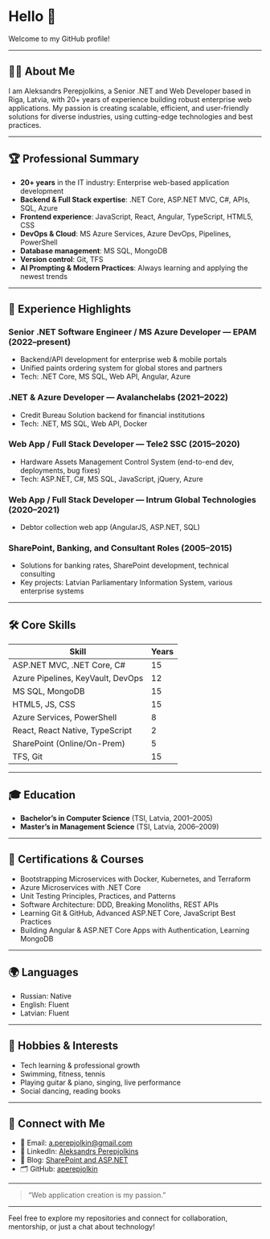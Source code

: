 # Hello 👋

Welcome to my GitHub profile!

---

## 👨‍💻 About Me

I am Aleksandrs Perepjolkins, a Senior .NET and Web Developer based in Riga, Latvia, with 20+ years of experience building robust enterprise web applications. My passion is creating scalable, efficient, and user-friendly solutions for diverse industries, using cutting-edge technologies and best practices.

---

## 🏆 Professional Summary

- **20+ years** in the IT industry: Enterprise web-based application development
- **Backend & Full Stack expertise**: .NET Core, ASP.NET MVC, C#, APIs, SQL, Azure
- **Frontend experience**: JavaScript, React, Angular, TypeScript, HTML5, CSS
- **DevOps & Cloud**: MS Azure Services, Azure DevOps, Pipelines, PowerShell
- **Database management**: MS SQL, MongoDB
- **Version control**: Git, TFS
- **AI Prompting & Modern Practices**: Always learning and applying the newest trends

---

## 💼 Experience Highlights

### Senior .NET Software Engineer / MS Azure Developer — EPAM (2022–present)
- Backend/API development for enterprise web & mobile portals
- Unified paints ordering system for global stores and partners
- Tech: .NET Core, MS SQL, Web API, Angular, Azure

### .NET & Azure Developer — Avalanchelabs (2021–2022)
- Credit Bureau Solution backend for financial institutions
- Tech: .NET, MS SQL, Web API, Docker

### Web App / Full Stack Developer — Tele2 SSC (2015–2020)
- Hardware Assets Management Control System (end-to-end dev, deployments, bug fixes)
- Tech: ASP.NET, C#, MS SQL, JavaScript, jQuery, Azure

### Web App / Full Stack Developer — Intrum Global Technologies (2020–2021)
- Debtor collection web app (AngularJS, ASP.NET, SQL)

### SharePoint, Banking, and Consultant Roles (2005–2015)
- Solutions for banking rates, SharePoint development, technical consulting
- Key projects: Latvian Parliamentary Information System, various enterprise systems

---

## 🛠️ Core Skills

| Skill                          | Years |
|------------------------------- |-------|
| ASP.NET MVC, .NET Core, C#      | 15    |
| Azure Pipelines, KeyVault, DevOps| 12   |
| MS SQL, MongoDB                 | 15    |
| HTML5, JS, CSS                  | 15    |
| Azure Services, PowerShell       | 8     |
| React, React Native, TypeScript  | 2     |
| SharePoint (Online/On-Prem)      | 5     |
| TFS, Git                        | 15    |

---

## 🎓 Education

- **Bachelor’s in Computer Science** (TSI, Latvia, 2001–2005)
- **Master’s in Management Science** (TSI, Latvia, 2006–2009)

---

## 🏅 Certifications & Courses

- Bootstrapping Microservices with Docker, Kubernetes, and Terraform
- Azure Microservices with .NET Core
- Unit Testing Principles, Practices, and Patterns
- Software Architecture: DDD, Breaking Monoliths, REST APIs
- Learning Git & GitHub, Advanced ASP.NET Core, JavaScript Best Practices
- Building Angular & ASP.NET Core Apps with Authentication, Learning MongoDB

---

## 🌍 Languages

- Russian: Native
- English: Fluent
- Latvian: Fluent

---

## 🎸 Hobbies & Interests

- Tech learning & professional growth
- Swimming, fitness, tennis
- Playing guitar & piano, singing, live performance
- Social dancing, reading books

---

## 🔗 Connect with Me

- 📧 Email: [a.perepjolkin@gmail.com](mailto:a.perepjolkin@gmail.com)
- 💼 LinkedIn: [Aleksandrs Perepjolkins](https://linkedin.com/in/aleksandr-p-56730225)
- 📝 Blog: [SharePoint and ASP.NET](http://sharepointandaspnet.blogspot.com)
- 🗂️ GitHub: [aperepjolkin](https://github.com/aperepjolkin)

---

> “Web application creation is my passion.”

---

Feel free to explore my repositories and connect for collaboration, mentorship, or just a chat about technology!
